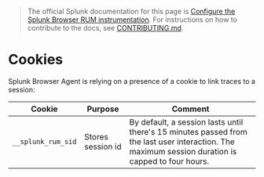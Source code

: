 > The official Splunk documentation for this page is [Configure the Splunk Browser RUM instrumentation](https://quickdraw.splunk.com/redirect/?product=Observability&location=github.rum.configuration&version=current). For instructions on how to contribute to the docs, see [CONTRIBUTING.md](../CONTRIBUTING#documentation.md).

# Cookies

Splunk Browser Agent is relying on a presence of a cookie to link traces to a session:

|Cookie|Purpose|Comment|
|---|---|---|
|`__splunk_rum_sid`|Stores session id|By default, a session lasts until there's 15 minutes passed from the last user interaction. The maximum session duration is capped to four hours.|
